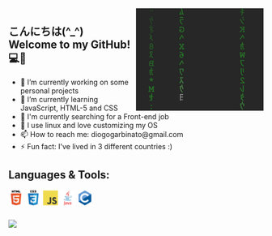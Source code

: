 <img align="right" src="matrix.gif" width="50%" alt="matrix gif" style="filter: brightness(50%) contrast(70%);">

<h2> こんにちは(^_^)<br>Welcome to my GitHub! 💻🤗</h2>

<ul>
    <li> 🔭 I’m currently working on some personal projects
    <li> 🌱 I’m currently learning JavaScript, HTML-5 and CSS
    <li> 🔎 I'm currently searching for a Front-end job
    <li> 🐧 I use linux and love customizing my OS
    <li> 📫 How to reach me: diogogarbinato@gmail.com
    <li> ⚡ Fun fact: I've lived in 3 different countries :) 
</ul>

<h2>Languages & Tools:</h2>
<p align="left">
<img src="https://raw.githubusercontent.com/devicons/devicon/master/icons/html5/html5-original-wordmark.svg" alt="css3" width="30" height="30" />
<img src="https://raw.githubusercontent.com/devicons/devicon/master/icons/css3/css3-original-wordmark.svg" alt="css3" width="30" height="30" />
<img src="https://raw.githubusercontent.com/devicons/devicon/master/icons/javascript/javascript-original.svg" alt="javascript" width="30" height="30" />
<img src="https://github.com/devicons/devicon/blob/master/icons/java/java-original-wordmark.svg" alt="java" width="30" height="30" />
<img src="https://github.com/devicons/devicon/blob/master/icons/c/c-original.svg" alt="C" width="30" height="30" />
<br>

<img height="180em" style="margin-top:25px;" src="https://github-readme-stats-sigma-five.vercel.app/api/top-langs/?username=DiogoGDF&layout=compact&langs_count=16&theme=dark"/>
